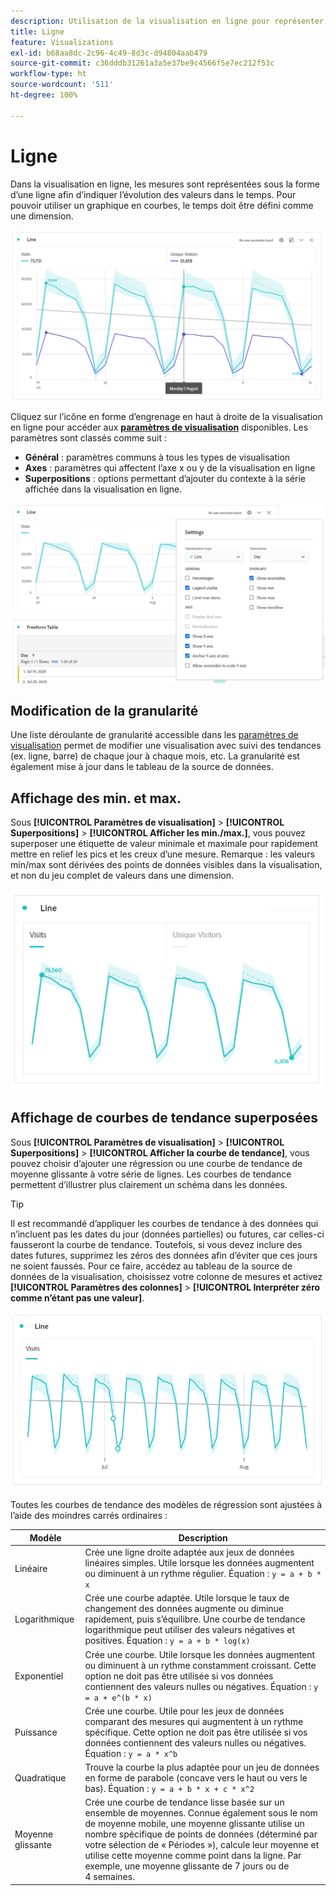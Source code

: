```yaml
---
description: Utilisation de la visualisation en ligne pour représenter les jeux de données des tendances (temporels).
title: Ligne
feature: Visualizations
exl-id: b68aa8dc-2c96-4c49-8d3c-d94804aab479
source-git-commit: c36dddb31261a3a5e37be9c4566f5e7ec212f53c
workflow-type: ht
source-wordcount: '511'
ht-degree: 100%

---
```


# Ligne

Dans la visualisation en ligne, les mesures sont représentées sous la forme d’une ligne afin d’indiquer l’évolution des valeurs dans le temps. Pour pouvoir utiliser un graphique en courbes, le temps doit être défini comme une dimension.

![Visualisation en ligne](assets/line-viz.png)

Cliquez sur l’icône en forme d’engrenage en haut à droite de la visualisation en ligne pour accéder aux [**paramètres de visualisation**](freeform-analysis-visualizations.md) disponibles. Les paramètres sont classés comme suit :

* **Général** : paramètres communs à tous les types de visualisation
* **Axes** : paramètres qui affectent l’axe x ou y de la visualisation en ligne
* **Superpositions** : options permettant d’ajouter du contexte à la série affichée dans la visualisation en ligne.

![Paramètres de visualisation](assets/viz-settings-modal.png)

## Modification de la granularité

Une liste déroulante de granularité accessible dans les [paramètres de visualisation](freeform-analysis-visualizations.md) permet de modifier une visualisation avec suivi des tendances (ex. ligne, barre) de chaque jour à chaque mois, etc. La granularité est également mise à jour dans le tableau de la source de données.

## Affichage des min. et max.

Sous **[!UICONTROL Paramètres de visualisation]** > **[!UICONTROL Superpositions]** > **[!UICONTROL Afficher les min./max.]**, vous pouvez superposer une étiquette de valeur minimale et maximale pour rapidement mettre en relief les pics et les creux d’une mesure. Remarque : les valeurs min/max sont dérivées des points de données visibles dans la visualisation, et non du jeu complet de valeurs dans une dimension.

![Afficher les min./max.](assets/min-max-labels.png)

## Affichage de courbes de tendance superposées

Sous **[!UICONTROL Paramètres de visualisation]** > **[!UICONTROL Superpositions]** > **[!UICONTROL Afficher la courbe de tendance]**, vous pouvez choisir dʼajouter une régression ou une courbe de tendance de moyenne glissante à votre série de lignes. Les courbes de tendance permettent d’illustrer plus clairement un schéma dans les données.

>[!TIP]
>
>Il est recommandé dʼappliquer les courbes de tendance à des données qui nʼincluent pas les dates du jour (données partielles) ou futures, car celles-ci fausseront la courbe de tendance. Toutefois, si vous devez inclure des dates futures, supprimez les zéros des données afin dʼéviter que ces jours ne soient faussés. Pour ce faire, accédez au tableau de la source de données de la visualisation, choisissez votre colonne de mesures et activez **[!UICONTROL Paramètres des colonnes]** > **[!UICONTROL Interpréter zéro comme n’étant pas une valeur]**.

![Courbe de tendance linéaire](assets/show-linear-trendline.png)

Toutes les courbes de tendance des modèles de régression sont ajustées à lʼaide des moindres carrés ordinaires :

| Modèle | Description |
| --- | --- |
| Linéaire | Crée une ligne droite adaptée aux jeux de données linéaires simples. Utile lorsque les données augmentent ou diminuent à un rythme régulier. Équation : `y = a + b * x` |
| Logarithmique | Crée une courbe adaptée. Utile lorsque le taux de changement des données augmente ou diminue rapidement, puis s’équilibre. Une courbe de tendance logarithmique peut utiliser des valeurs négatives et positives. Équation : `y = a + b * log(x)` |
| Exponentiel | Crée une courbe. Utile lorsque les données augmentent ou diminuent à un rythme constamment croissant. Cette option ne doit pas être utilisée si vos données contiennent des valeurs nulles ou négatives. Équation : `y = a + e^(b * x)` |
| Puissance | Crée une courbe. Utile pour les jeux de données comparant des mesures qui augmentent à un rythme spécifique. Cette option ne doit pas être utilisée si vos données contiennent des valeurs nulles ou négatives. Équation : `y = a * x^b` |
| Quadratique | Trouve la courbe la plus adaptée pour un jeu de données en forme de parabole (concave vers le haut ou vers le bas). Équation : `y = a + b * x + c * x^2` |
| Moyenne glissante | Crée une courbe de tendance lisse basée sur un ensemble de moyennes. Connue également sous le nom de moyenne mobile, une moyenne glissante utilise un nombre spécifique de points de données (déterminé par votre sélection de « Périodes »), calcule leur moyenne et utilise cette moyenne comme point dans la ligne. Par exemple, une moyenne glissante de 7 jours ou de 4 semaines. |
